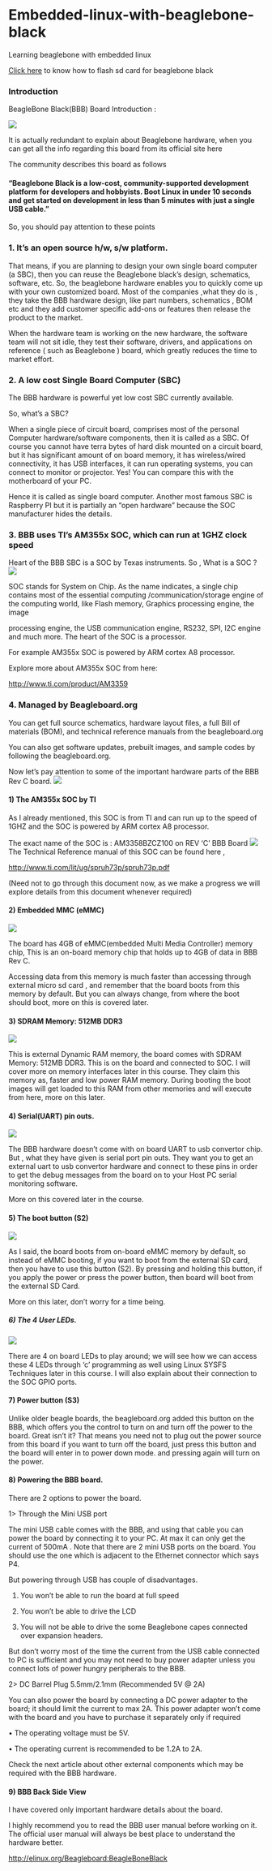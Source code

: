 # Embedded-linux-with-beaglebone-black
Learning beaglebone with embedded linux

[Click here](https://www.dummies.com/computers/beaglebone/how-to-flash-your-beaglebone-microsd-card/) to know how to flash sd card for beaglebone black

### Introduction
BeagleBone Black(BBB) Board Introduction :

![](images/Screenshota.png)

It is actually redundant to explain about Beaglebone hardware, when you can get all the info regarding this board from its official site here 

The community describes this board as follows

#### “Beaglebone Black is a low-cost, community-supported development platform for developers and hobbyists. Boot Linux in under 10 seconds and get started on development in less than 5 minutes with just a single USB cable.”

So, you should pay attention to these points 

### 1. It’s an open source h/w, s/w platform. 

That means, if you are planning to design your own single board computer (a SBC), then you can reuse the Beaglebone black’s design, schematics, software, etc. So, the beaglebone hardware enables you to quickly come up with your own customized board. Most of the companies ,what they do is , they take the BBB hardware design, like part numbers, schematics , BOM etc and they add customer specific add-ons or features then release the product to the market. 

When the hardware team is working on the new hardware, the software team will not sit idle, they test their software, drivers, and applications on reference ( such as Beaglebone ) board, which greatly reduces the time to market effort.  

### 2. A low cost Single Board Computer (SBC)

The BBB hardware is powerful yet low cost SBC currently available. 

So, what’s a SBC?

When a single piece of circuit board, comprises most of the personal Computer hardware/software components, then it is called as a SBC. Of course you cannot have terra bytes of hard disk mounted on a circuit board, but it has significant amount of on board memory, it has wireless/wired connectivity, it has USB interfaces, it can run operating systems, you can connect to monitor or projector. Yes! You can compare this with the motherboard of your PC.

 Hence it is called as single board computer. Another most famous SBC is Raspberry PI but it is partially an “open hardware” because the SOC manufacturer hides the details. 

### 3. BBB uses TI’s AM355x SOC, which can run at 1GHZ clock speed

Heart of the BBB SBC is a SOC by Texas instruments. 
So , What is a SOC ? 
![](images/Screenshotb.png)

 SOC stands for System on Chip. As the name indicates, a single chip contains most of the essential computing /communication/storage engine of the computing world, like Flash memory, Graphics processing engine, the image 

processing engine, the USB communication engine, RS232, SPI, I2C engine and much more. The heart of the SOC is a processor.

For example AM355x SOC is powered by ARM cortex A8 processor.

Explore more about AM355x SOC from here:

http://www.ti.com/product/AM3359 

### 4. Managed by Beagleboard.org 

You can get full source schematics, hardware layout files, a full Bill of materials (BOM), and technical reference manuals from the beagleboard.org

You can also get software updates, prebuilt images, and sample codes by following the beagleboard.org.

Now let’s pay attention to some of the important hardware parts of the BBB Rev C board. 
![](images/Screenshotc.png)

#### 1) The AM355x SOC by TI

As I already mentioned, this SOC is from TI and can run up to the speed of 1GHZ and the SOC is powered by ARM cortex A8 processor.

The exact name of the SOC is : AM3358BZCZ100  on REV ‘C’ BBB Board
![](images/Screenshotd.png)
The Technical Reference manual of this SOC can be found here , 

http://www.ti.com/lit/ug/spruh73p/spruh73p.pdf

(Need not to go through this document now, as we make a progress we will explore details from this document whenever required)

#### 2) Embedded MMC (eMMC)

![](images/Screenshote.png)

The board has 4GB of eMMC(embedded Multi Media Controller) memory chip, This is an on-board  memory chip that holds up to 4GB of data in BBB Rev C.

Accessing data from this memory is much faster than accessing through external micro sd card , and remember that the board boots from this memory by default. But you can always change, from where the boot should boot, more on this is covered later. 

#### 3) SDRAM Memory: 512MB DDR3 

![](images/Screenshotf.png)

This is external Dynamic RAM memory, the board comes with SDRAM Memory: 512MB DDR3. This is on the board and connected to SOC. I will cover more on memory interfaces later in this course. They claim this memory as, faster and low power RAM memory. During booting the boot images will get loaded to this RAM from other memories and will execute from here, more on this later. 

#### 4) Serial(UART) pin outs. 
![](images/Screenshotg.png)

The BBB hardware doesn’t come with on board UART to usb convertor chip. But , what they have given is serial port pin outs. They want you to get an external uart to usb convertor hardware and connect to these pins in order to get the debug messages from the board on to your Host PC serial monitoring software.

More on this covered later in the course.  

#### 5) The boot button (S2)
![](images/Screenshoth.png)

As I said, the board boots from on-board eMMC memory by default, so instead of eMMC booting, if you want to boot from the external SD card, then you have to use this button (S2). By pressing and holding this button, if you apply the power or press the power button, then board will boot from the external SD Card.

More on this later, don’t worry for a time being. 

##### 6) The 4 User LEDs. 

![](images/Screenshoti.png)

There are 4 on board LEDs to play around; we will see how we can access these 4 LEDs through ‘c’ programming as well using Linux SYSFS Techniques later in this course. I will also explain about their connection to the SOC GPIO ports. 

#### 7) Power button (S3)

Unlike older beagle boards, the beagleboard.org added this button on the BBB, which offers you the control to turn on and turn off the power to the board. Great isn’t it? That means you need not to plug out the power source from this board if you want to turn off the board, just press this button and the board will enter in to power down mode. and pressing again will turn on the power. 

#### 8) Powering the BBB board. 

There are 2 options to power the board. 

1> Through the Mini USB port

The mini USB cable comes with the BBB, and using that cable you can power the board by connecting it to your PC. At max it can only get the current of 500mA . Note that there are 2 mini USB ports on the board. You should use the one which is adjacent to the Ethernet connector which says P4.

But powering through USB has couple of disadvantages.

 1) You won’t be able to run the board at full speed

 2) You won’t be able to drive the LCD

 3) You will not be able to drive the some Beaglebone capes connected over expansion headers.

But don’t worry most of the time the current from the USB cable connected to PC is sufficient and you may not need to buy power adapter unless you connect lots of power hungry peripherals to the BBB. 

2> DC Barrel Plug 5.5mm/2.1mm (Recommended 5V @ 2A) 

You can also power the board by connecting a DC power adapter to the board; it should limit the current to max 2A. This power adapter won’t come with the board and you have to purchase it separately only if required

•          The operating voltage must be 5V.

•          The operating current is recommended to be 1.2A to 2A.

Check the next article about other external components which may be required with the BBB hardware. 

#### 9) BBB Back Side View 

I have covered only important hardware details about the board.

I highly recommend you to read the BBB user manual before working on it. The official user manual will always be best place to understand the hardware better.

 http://elinux.org/Beagleboard:BeagleBoneBlack 
